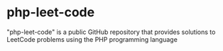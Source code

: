 # php-leet-code
"php-leet-code" is a public GitHub repository that provides solutions to LeetCode problems using the PHP programming language
